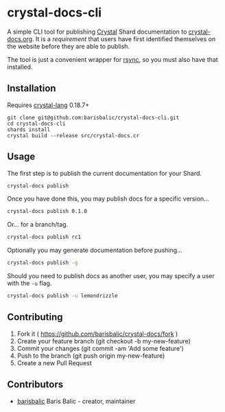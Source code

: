 # crystal-docs-cli

A simple CLI tool for publishing [Crystal](https://crystal-lang.org) Shard documentation to
[crystal-docs.org](https://crystal-docs.org).
It is a *requirement* that users have first identified themselves on the website before they are able to publish.

The tool is just a convenient wrapper for [rsync](https://en.wikipedia.org/wiki/Rsync), so you must also have that
installed.

## Installation

Requires [crystal-lang](https://crystal-lang.org) 0.18.7+

```
git clone git@github.com:barisbalic/crystal-docs-cli.git
cd crystal-docs-cli
shards install
crystal build --release src/crystal-docs.cr
```

## Usage

The first step is to publish the current documentation for your Shard.
```sh
crystal-docs publish
```

Once you have done this, you may publish docs for a specific version...
```sh
crystal-docs publish 0.1.0
```

Or... for a branch/tag.
```sh
crystal-docs publish rc1
```

Optionally you may generate documentation before pushing...
```sh
crystal-docs publish -g
```

Should you need to publish docs as another user, you may specify a user with the `-u` flag.
```sh
crystal-docs publish -u lemondrizzle
```

## Contributing

1. Fork it ( https://github.com/barisbalic/crystal-docs/fork )
2. Create your feature branch (git checkout -b my-new-feature)
3. Commit your changes (git commit -am 'Add some feature')
4. Push to the branch (git push origin my-new-feature)
5. Create a new Pull Request

## Contributors

- [barisbalic](https://github.com/barisbalic) Baris Balic - creator, maintainer

